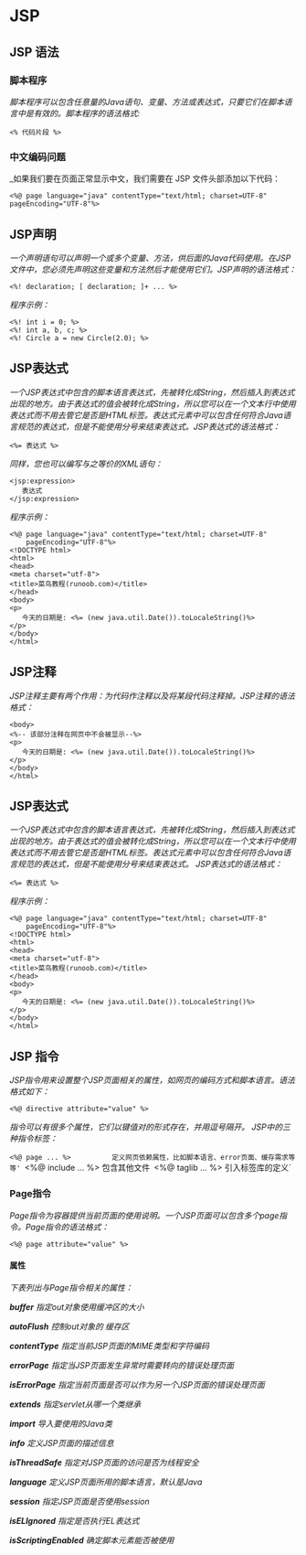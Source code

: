 # JSP
## JSP 语法
### 脚本程序
_脚本程序可以包含任意量的Java语句、变量、方法或表达式，只要它们在脚本语言中是有效的。脚本程序的语法格式:_

`<% 代码片段 %>`

### 中文编码问题
_如果我们要在页面正常显示中文，我们需要在 JSP 文件头部添加以下代码：

`<%@ page language="java" contentType="text/html; charset=UTF-8" pageEncoding="UTF-8"%>`

## JSP声明
_一个声明语句可以声明一个或多个变量、方法，供后面的Java代码使用。在JSP文件中，您必须先声明这些变量和方法然后才能使用它们。JSP声明的语法格式：_

`<%! declaration; [ declaration; ]+ ... %>`

_程序示例：_

```
<%! int i = 0; %> 
<%! int a, b, c; %> 
<%! Circle a = new Circle(2.0); %> 
```

## JSP表达式
_一个JSP表达式中包含的脚本语言表达式，先被转化成String，然后插入到表达式出现的地方。由于表达式的值会被转化成String，所以您可以在一个文本行中使用表达式而不用去管它是否是HTML标签。表达式元素中可以包含任何符合Java语言规范的表达式，但是不能使用分号来结束表达式。JSP表达式的语法格式：_

`<%= 表达式 %>`

_同样，您也可以编写与之等价的XML语句：_

```
<jsp:expression>
   表达式
</jsp:expression>
```
_程序示例：_
``````````````
<%@ page language="java" contentType="text/html; charset=UTF-8"
    pageEncoding="UTF-8"%>
<!DOCTYPE html>
<html>
<head>
<meta charset="utf-8">
<title>菜鸟教程(runoob.com)</title>
</head>
<body>
<p>
   今天的日期是: <%= (new java.util.Date()).toLocaleString()%>
</p>
</body> 
</html> 
``````````````

## JSP注释
_JSP注释主要有两个作用：为代码作注释以及将某段代码注释掉。JSP注释的语法格式：_

```````
<body>
<%-- 该部分注释在网页中不会被显示--%> 
<p>
   今天的日期是: <%= (new java.util.Date()).toLocaleString()%>
</p>
</body> 
</html> 
```````
## JSP表达式
_一个JSP表达式中包含的脚本语言表达式，先被转化成String，然后插入到表达式出现的地方。由于表达式的值会被转化成String，所以您可以在一个文本行中使用表达式而不用去管它是否是HTML标签。表达式元素中可以包含任何符合Java语言规范的表达式，但是不能使用分号来结束表达式。_
_JSP表达式的语法格式：_

`<%= 表达式 %>`

_程序示例：_

``````````````
<%@ page language="java" contentType="text/html; charset=UTF-8"
    pageEncoding="UTF-8"%>
<!DOCTYPE html>
<html>
<head>
<meta charset="utf-8">
<title>菜鸟教程(runoob.com)</title>
</head>
<body>
<p>
   今天的日期是: <%= (new java.util.Date()).toLocaleString()%>
</p>
</body> 
</html> 
``````````````

## JSP 指令
_JSP指令用来设置整个JSP页面相关的属性，如网页的编码方式和脚本语言。语法格式如下：_

`<%@ directive attribute="value" %>`

_指令可以有很多个属性，它们以键值对的形式存在，并用逗号隔开。_
_JSP中的三种指令标签：_

`<%@ page ... %>	      定义网页依赖属性，比如脚本语言、error页面、缓存需求等等'
`<%@ include ... %>	   包含其他文件`
`<%@ taglib ... %>	   引入标签库的定义`

### Page指令
_Page指令为容器提供当前页面的使用说明。一个JSP页面可以包含多个page指令。Page指令的语法格式：_

`<%@ page attribute="value" %>`

#### 属性
_下表列出与Page指令相关的属性：_

_**buffer**	         指定out对象使用缓冲区的大小_

_**autoFlush**	      控制out对象的 缓存区_

_**contentType**	   指定当前JSP页面的MIME类型和字符编码_

_**errorPage**	指定当JSP页面发生异常时需要转向的错误处理页面_

_**isErrorPage**	指定当前页面是否可以作为另一个JSP页面的错误处理页面_

_**extends**	指定servlet从哪一个类继承_

_**import**	导入要使用的Java类_

_**info**	定义JSP页面的描述信息_

_**isThreadSafe**	指定对JSP页面的访问是否为线程安全_

_**language**	定义JSP页面所用的脚本语言，默认是Java_

_**session**	指定JSP页面是否使用session_

_**isELIgnored**	指定是否执行EL表达式_

_**isScriptingEnabled**	确定脚本元素能否被使用_

